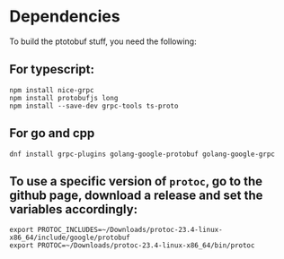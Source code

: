 # Dependencies

To build the ptotobuf stuff, you need the following:

## For typescript:

```
npm install nice-grpc
npm install protobufjs long
npm install --save-dev grpc-tools ts-proto
```

## For go and cpp

```
dnf install grpc-plugins golang-google-protobuf golang-google-grpc
```

## To use a specific version of `protoc`, go to the github page, download a release and set the variables accordingly:
```
export PROTOC_INCLUDES=~/Downloads/protoc-23.4-linux-x86_64/include/google/protobuf
export PROTOC=~/Downloads/protoc-23.4-linux-x86_64/bin/protoc
```